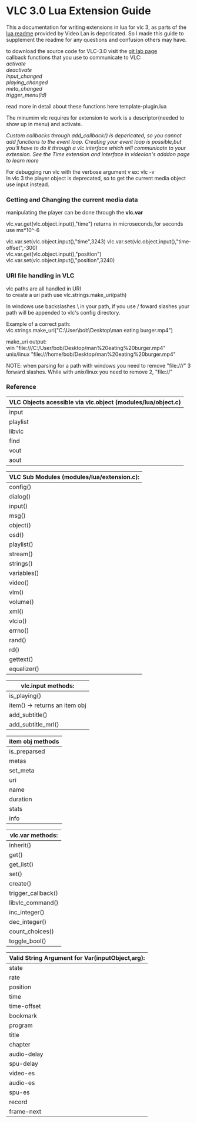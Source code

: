 # VLC 3.0 Lua Extension Guide
This a documentation for writing extensions in lua for vlc 3, as parts of the [lua readme](https://www.videolan.org/developers/vlc/share/lua/README.txt) provided by Video Lan is depcricated. So I made this guide to supplement the readme for any questions and confusion others may have.

to download the source code for VLC-3.0 visit the [git lab page](https://code.videolan.org/videolan/vlc-3.0)  
callback functions that you use to communicate to VLC:  
*activate  
deactivate  
input_changed  
playing_changed  
meta_changed  
trigger_menu(id)*

read more in detail about these functions here template-plugin.lua

The minumim vlc requires for extension to work is a descriptor(needed to show up in menu) and activate.  

*Custom callbacks through add_callback() is depericated, so you cannot add functions to the event loop. Creating your event loop is possible,but you'll have to do it through a vlc interface which will communicate to your extension. See the Time extension and interface in videolan's adddon page to learn more*  
  
For debugging run vlc with the verbose argument v ex: vlc -v  
In vlc 3 the player object is deprecated, so to get the current media object use input instead.  

### Getting and Changing the current media data  ###
manipulating the player can be done through the **vlc.var**  

vlc.var.get(vlc.object.input(),"time") returns in microseconds,for seconds use ms*10^-6  

vlc.var.set(vlc.object.input(),"time",3243)
vlc.var.set(vlc.object.input(),"time-offset",-300)  
vlc.var.get(vlc.object.input(),"position")  
vlc.var.set(vlc.object.input(),"position",3240)  

### URI file handling in VLC ###  
vlc paths are all handled in URI  
to create a uri path use vlc.strings.make_uri(path)

In windows use backslashes \ in your path, if you use / foward slashes your path will be appended to vlc's config directory.  

Example of a correct path:  
vlc.strings.make_uri("C:\User\bob\Desktop\man eating burger.mp4") 

make_uri output:  
win "file:///C:/User/bob/Desktop/man%20eating%20burger.mp4"  
unix/linux "file:///home/bob/Desktop/man%20eating%20burger.mp4"  

NOTE: when parsing for a path with windows you need to remove "file:///" 3 forward slashes.
While with unix/linux you need to remove 2, "file://"  


### Reference ###
| VLC Objects acessible via vlc.object (modules/lua/object.c) |
| ---                                                         |
| input |
| playlist |
| libvlc |
| find |
| vout |
| aout  |

|VLC Sub Modules (modules/lua/extension.c):|
|---|
| config()|
| dialog()|
| input()|
| msg()|
| object()|
| osd()|
| playlist()|
| stream()|
| strings()|
| variables()|
| video()|
| vlm()|
| volume()|
| xml()|
| vlcio()|
| errno()|
| rand()|
| rd()|
| gettext()|
| equalizer()|

|vlc.input methods:|
|---|
| is_playing()|
| item() -> returns an item obj|
| add_subtitle()|
| add_subtitle_mrl()|

|item obj methods|
|---|
| is_preparsed|
| metas|
| set_meta|
| uri|
| name|
| duration|
| stats|
| info|

|vlc.var methods:|
|---|
| inherit()|
| get()|
| get_list()|
| set()|
| create()|
| trigger_callback()|
| libvlc_command()|
| inc_integer()|
| dec_integer()|
| count_choices()|
| toggle_bool()|

|Valid String Argument for Var(inputObject,arg):|
|---|
| state|
| rate|
| position|
| time|
| time-offset|
| bookmark|
| program|
| title|
| chapter|
| audio-delay|
| spu-delay|
| video-es|
| audio-es|
| spu-es|
| record|
| frame-next|





